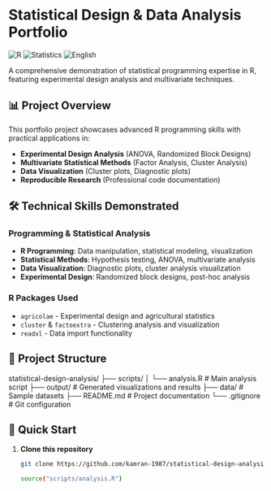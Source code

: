 # Statistical Design & Data Analysis Portfolio

![R](https://img.shields.io/badge/R-276DC3?style=for-the-badge&logo=r&logoColor=white)
![Statistics](https://img.shields.io/badge/Statistics-Expert-blue)
![English](https://img.shields.io/badge/English-Fluent-brightgreen)

A comprehensive demonstration of statistical programming expertise in R, featuring experimental design analysis and multivariate techniques.

## 📊 Project Overview

This portfolio project showcases advanced R programming skills with practical applications in:
- **Experimental Design Analysis** (ANOVA, Randomized Block Designs)
- **Multivariate Statistical Methods** (Factor Analysis, Cluster Analysis)
- **Data Visualization** (Cluster plots, Diagnostic plots)
- **Reproducible Research** (Professional code documentation)

## 🛠 Technical Skills Demonstrated

### Programming & Statistical Analysis
- **R Programming**: Data manipulation, statistical modeling, visualization
- **Statistical Methods**: Hypothesis testing, ANOVA, multivariate analysis
- **Data Visualization**: Diagnostic plots, cluster analysis visualization
- **Experimental Design**: Randomized block designs, post-hoc analysis

### R Packages Used
- `agricolae` - Experimental design and agricultural statistics
- `cluster` & `factoextra` - Clustering analysis and visualization
- `readxl` - Data import functionality

## 📁 Project Structure
statistical-design-analysis/
├── scripts/
│ └── analysis.R # Main analysis script
├── output/ # Generated visualizations and results
├── data/ # Sample datasets
├── README.md # Project documentation
└── .gitignore # Git configuration

## 🚀 Quick Start

1. **Clone this repository**
   ```bash
   git clone https://github.com/kamran-1987/statistical-design-analysis.git

   source("scripts/analysis.R")
